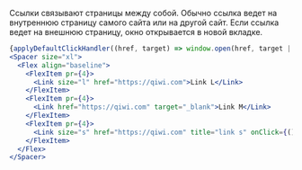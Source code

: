 Ссылки связывают страницы между собой. Обычно ссылка ведет на внутреннюю страницу самого сайта или на другой сайт. Если ссылка ведет на внешнюю страницу, окно открывается в новой вкладке.

```jsx
{applyDefaultClickHandler((href, target) => window.open(href, target || '_self'))}
<Spacer size="xl">
  <Flex align="baseline">
    <FlexItem pr={4}>
      <Link size="l" href="https://qiwi.com">Link L</Link>  
    </FlexItem>
    <FlexItem pr={4}>
      <Link href="https://qiwi.com" target="_blank">Link M</Link>
    </FlexItem>
    <FlexItem pr={4}>
      <Link size="s" href="https://qiwi.com" title="link s" onClick={() => alert('alert 2')}>Link S</Link>  
    </FlexItem>
  </Flex>
</Spacer>
```
